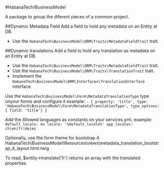 #HabanaTech/BusinessModel

A package to group the diferent pieces of a common project.

##Dynamic Metadata Field
Add a field to hold any metadata on an Entity at DB.
- Use the `HabanaTech\BusinessModel\ORM\Traits\MetadataFieldTrait` trait.

##Dynamic translations
Add a field to hold any translation as metadata on an Entity at DB.
- Use the `HabanaTech\BusinessModel\ORM\Traits\MetadataFieldTrait` trait.
- Use the `HabanaTech\BusinessModel\ORM\Traits\TranslationTrait` trait.
- Implement the `HabanaTech\BusinessModel\ORM\Interfaces\TranslationInterface` interface.

Use the `HabanaTech\BusinessModel\Form\MetadataTranslationType` type onyour forms and configure it
example: 
	`- { property: 'title', type: 'HabanaTech\BusinessModel\Form\MetadataTranslationType', type_options: { field: 'title'} }`

Add the Allowed languages as constants on your services.yml, example:
`
	default_locale: en
    locale: '%default_locale%'
    app_locales: ch|en|fr|de|es
`

Optionally, use the form theme for bootstrap 4
HabanaTech\BusinessModel\Resources\views\metadata_translation_bootstrap_4_layout.html.twig

To read, $entity->translate('fr') returns an array with the translated properties.